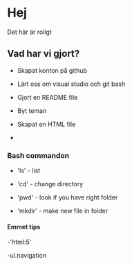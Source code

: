 # Hej

Det här är roligt

## Vad har vi gjort?

- Skapat konton på github

- Lärt oss om visual studio och git bash

- Gjort en README file

- Byt teman

- Skapat en HTML file

- 

### Bash commandon

- 'ls' - list

- 'cd' - change directory

- 'pwd' - look if you have right folder

- 'mkdir' - make new file in folder

#### Emmet tips

-'html:5' 

-ul.navigation


